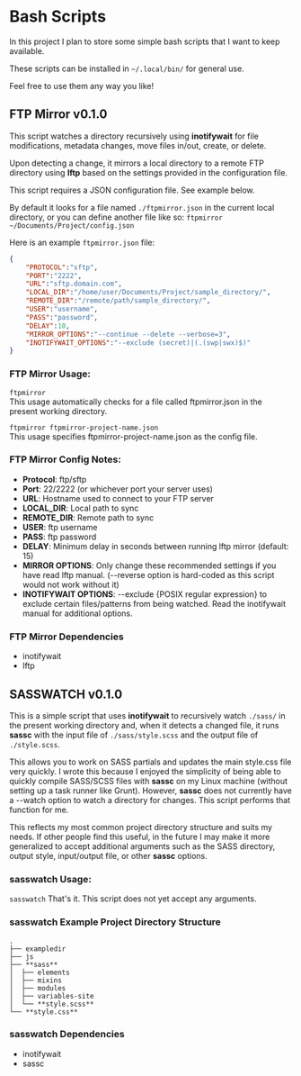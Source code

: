 # Bash Scripts

In this project I plan to store some simple bash scripts that I want to keep available.

These scripts can be installed in `~/.local/bin/` for general use.

Feel free to use them any way you like!

## FTP Mirror v0.1.0

This script watches a directory recursively using **inotifywait** for file modifications, metadata changes, move files in/out, create, or delete.

Upon detecting a change, it mirrors a local directory to a remote FTP directory using **lftp** based on the settings provided in the configuration file. 

This script requires a JSON configuration file. See example below.

By default it looks for a file named `./ftpmirror.json` in the current local directory, or you can define another file like so: `ftpmirror ~/Documents/Project/config.json`

Here is an example `ftpmirror.json` file:

```json
{
    "PROTOCOL":"sftp",
    "PORT":"2222",
    "URL":"sftp.domain.com",
    "LOCAL_DIR":"/home/user/Documents/Project/sample_directory/",
    "REMOTE_DIR":"/remote/path/sample_directory/",
    "USER":"username",
    "PASS":"password",
    "DELAY":10,
    "MIRROR_OPTIONS":"--continue --delete --verbose=3",
    "INOTIFYWAIT_OPTIONS":"--exclude (secret)|(.(swp|swx)$)"
}
```

### FTP Mirror Usage:

`ftpmirror`  
This usage automatically checks for a file called ftpmirror.json in the present working directory.

`ftpmirror ftpmirror-project-name.json`  
This usage specifies ftpmirror-project-name.json as the config file.

### FTP Mirror Config Notes:
- **Protocol**: ftp/sftp
- **Port**: 22/2222 (or whichever port your server uses)
- **URL**: Hostname used to connect to your FTP server
- **LOCAL_DIR**: Local path to sync
- **REMOTE_DIR**: Remote path to sync
- **USER**: ftp username
- **PASS**: ftp password
- **DELAY**: Minimum delay in seconds between running lftp mirror (default: 15)
- **MIRROR OPTIONS**: Only change these recommended settings if you have read lftp manual. (--reverse option is hard-coded as this script would not work without it)
- **INOTIFYWAIT OPTIONS**: --exclude {POSIX regular expression} to exclude certain files/patterns from being watched. Read the inotifywait manual for additional options. 

### FTP Mirror Dependencies
- inotifywait
- lftp


## SASSWATCH v0.1.0

This is a simple script that uses **inotifywait** to recursively watch `./sass/` in the present working directory and, when it detects a changed file, it runs **sassc** with the input file of `./sass/style.scss` and the output file of `./style.scss`.

This allows you to work on SASS partials and updates the main style.css file very quickly. I wrote this because I enjoyed the simplicity of being able to quickly compile SASS/SCSS files with **sassc** on my Linux machine (without setting up a task runner like Grunt). However, **sassc** does not currently have a --watch option to watch a directory for changes. This script performs that function for me.  

This reflects my most common project directory structure and suits my needs. If other people find this useful, in the future I may make it more generalized to accept additional arguments such as the SASS directory, output style, input/output file, or other **sassc** options.


### sasswatch Usage:

`sasswatch`
That's it. This script does not yet accept any arguments.


### sasswatch Example Project Directory Structure
```
.  
├── exampledir  
├── js  
├── **sass**  
│  ├── elements  
│  ├── mixins  
│  ├── modules  
│  ├── variables-site  
│  └── **style.scss**  
└── **style.css**  
```


### sasswatch Dependencies
- inotifywait
- sassc
